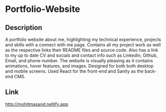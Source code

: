 # Portfolio-Website

## Description
A portfolio website about me, highlighting my technical experience, projects and skills with a connect with me page. Contains all my project work as well as the respective links their README files and source code. Also has a link to my up to date CV and socials and contact info such as Linkedin, Github, Email, and phone number. The website is visually pleasing as it contains animations, hover features, and images. Designed for both both desktop and mobile screens. Used React for the front-end and Sanity as the back-end CMS.

## Link
http://mohitmasand.netlify.app
